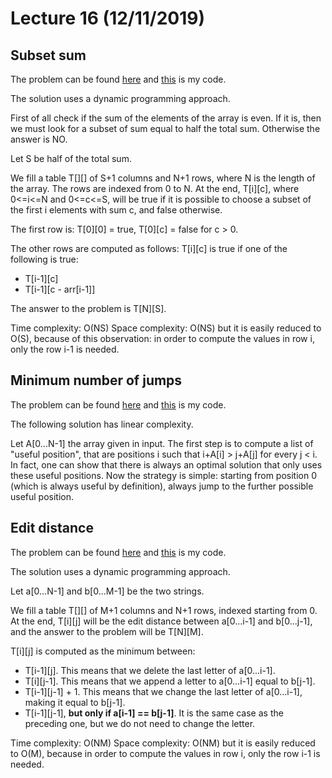 # Lecture 16 (12/11/2019)

## Subset sum
The problem can be found [here](https://practice.geeksforgeeks.org/problems/subset-sum-problem/0)
and [this](code/subset_sum.cpp) is my code.

The solution uses a dynamic programming approach.

First of all check if the sum of the elements of the array is even. If it is, then we must look for a subset of sum equal to half the total sum.
Otherwise the answer is NO.

Let S be half of the total sum.

We fill a table T[][] of S+1 columns and N+1 rows, where N is the length of the array. 
The rows are indexed from 0 to N.
At the end, T[i][c], where 0<=i<=N and 0<=c<=S, will be true if it is possible to choose a subset of the first i elements with sum c, and false otherwise.

The first row is: T[0][0] = true, T[0][c] = false for c > 0.

The other rows are computed as follows: T[i][c] is true if one of the following is true:
 - T[i-1][c]
 - T[i-1][c - arr[i-1]]

The answer to the problem is T[N][S].

Time complexity: O(NS)
Space complexity: O(NS) but it is easily reduced to O(S), because of this observation: in order to compute the values in row i, only the row i-1 is needed.


## Minimum number of jumps
The problem can be found [here](https://practice.geeksforgeeks.org/problems/minimum-number-of-jumps/0)
and [this](code/jumps.cpp) is my code.

The following solution has linear complexity.

Let A[0...N-1] the array given in input.
The first step is to compute a list of "useful position", that are positions i such that i+A[i] > j+A[j] for every j < i.
In fact, one can show that there is always an optimal solution that only uses these useful positions.
Now the strategy is simple: starting from position 0 (which is always useful by definition), always jump to the further possible useful position.


## Edit distance
The problem can be found [here](https://practice.geeksforgeeks.org/problems/edit-distance/0)
and [this](code/edit_dist.cpp) is my code.

The solution uses a dynamic programming approach.

Let a[0...N-1] and b[0...M-1] be the two strings.

We fill a table T[][] of M+1 columns and N+1 rows, indexed starting from 0.
At the end, T[i][j] will be the edit distance between a[0...i-1] and b[0...j-1], and the answer to the problem will be T[N][M].

T[i][j] is computed as the minimum between:
 - T[i-1][j]. This means that we delete the last letter of a[0...i-1].
 - T[i][j-1]. This means that we append a letter to a[0...i-1] equal to b[j-1].
 - T[i-1][j-1] + 1. This means that we change the last letter of a[0...i-1], making it equal to b[j-1].
 - T[i-1][j-1], **but only if a[i-1] == b[j-1]**. It is the same case as the preceding one, but we do not need to change the letter.

Time complexity: O(NM)
Space complexity: O(NM) but it is easily reduced to O(M), because in order to compute the values in row i, only the row i-1 is needed.
